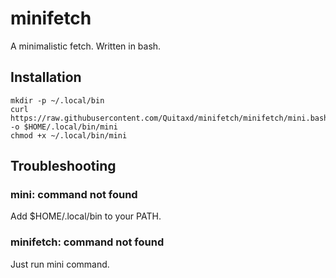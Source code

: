 # minifetch
A minimalistic fetch. Written in bash.

## Installation
```
mkdir -p ~/.local/bin
curl https://raw.githubusercontent.com/Quitaxd/minifetch/minifetch/mini.bash -o $HOME/.local/bin/mini
chmod +x ~/.local/bin/mini
```

## Troubleshooting

### mini: command not found
Add $HOME/.local/bin to your PATH.

### minifetch: command not found
Just run mini command.
